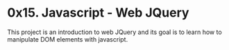 <h1>0x15. Javascript - Web JQuery</h1>
<p>This project is an introduction to web JQuery and its goal is to learn how to manipulate DOM elements with javascript.</p>
